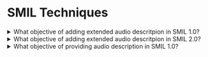 # SMIL Techniques

<details>
  <summary>What objective of adding extended audio descritpion in SMIL 1.0?</summary>

The objective of this technique is to allow there to be more audio description than will fit into the gaps in the dialogue of the audio-visual material.

**Procedure:**

1. Play file with extended audio descriptions.
2. Play file with audio description.
3. Check whether video freezes in places and plays extended audio description.

[More >>](https://www.w3.org/WAI/WCAG22/Techniques/smil/SM1)

</details>

<details>
  <summary>What objective of adding extended audio descritpion in SMIL 2.0?</summary>

The objective of this technique is to allow there to be more audio description than will fit into the gaps in the dialogue of the audio-visual material.

**Procedure:**

1. Play file with extended audio description.
2. Check whether video freezes in places and plays extended audio description.

[More >>](https://www.w3.org/WAI/WCAG22/Techniques/smil/SM2)

</details>

<details>
  <summary>What objective of providing audio description in SMIL 1.0?</summary>

The objective of this technique is to provide a way for people who are blind or otherwise have trouble seeing the video in audio-visual material to be able to access the material. With this technique a description of the video is provided via audio description that will fit into the gaps in the dialogue in the audio-visial material.

**Procedure:**

1. Find method for turning on audio description from content/player.
2. Play file with audio description.
3. Check whether audio description is played.

[More >>](https://www.w3.org/WAI/WCAG22/Techniques/smil/SM6)

</details>
